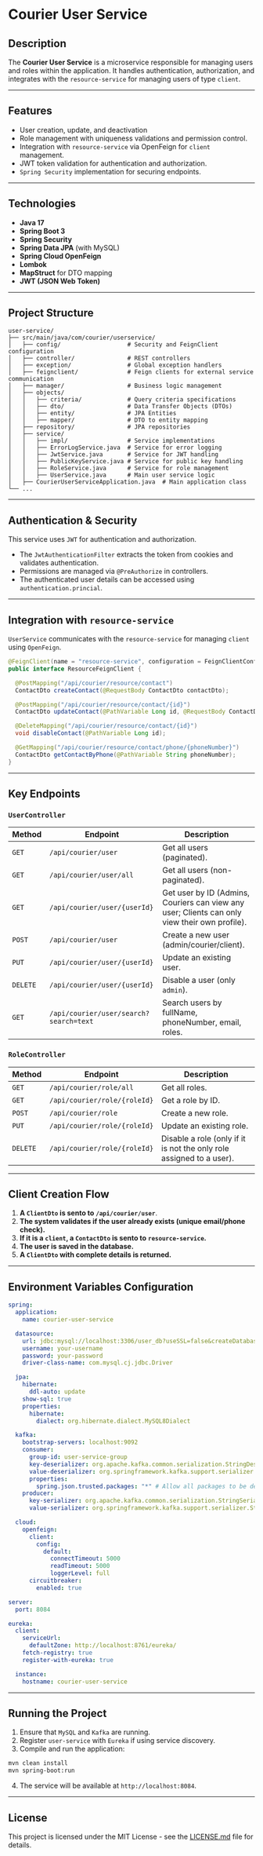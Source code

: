 # Courier User Service

## Description

The **Courier User Service** is a microservice responsible for managing users and roles within
the application. It handles authentication, authorization, and integrates with the
`resource-service` for managing users of type `client`.

---

## Features

- User creation, update, and deactivation
- Role management with uniqueness validations and permission control.
- Integration with `resource-service` via OpenFeign for `client` management.
- JWT token validation for authentication and authorization.
- `Spring Security` implementation for securing endpoints.

---

## Technologies

- **Java 17**
- **Spring Boot 3**
- **Spring Security**
- **Spring Data JPA** (with MySQL)
- **Spring Cloud OpenFeign**
- **Lombok**
- **MapStruct** for DTO mapping
- **JWT (JSON Web Token)**

---

## Project Structure

```
user-service/
├── src/main/java/com/courier/userservice/
│   ├── config/                   # Security and FeignClient configuration
│   ├── controller/               # REST controllers
│   ├── exception/                # Global exception handlers
│   ├── feignclient/              # Feign clients for external service communication
│   ├── manager/                  # Business logic management
│   ├── objects/
│   │   ├── criteria/             # Query criteria specifications
│   │   ├── dto/                  # Data Transfer Objects (DTOs)
│   │   ├── entity/               # JPA Entities
│   │   ├── mapper/               # DTO to entity mapping
│   ├── repository/               # JPA repositories
│   ├── service/
│   │   ├── impl/                 # Service implementations
│   │   ├── ErrorLogService.java  # Service for error logging
│   │   ├── JwtService.java       # Service for JWT handling
│   │   ├── PublicKeyService.java # Service for public key handling
│   │   ├── RoleService.java      # Service for role management
│   │   ├── UserService.java      # Main user service logic
│   ├── CourierUserServiceApplication.java  # Main application class
└── ...
```

---

## Authentication & Security

This service uses `JWT` for authentication and authorization.

- The `JwtAuthenticationFilter` extracts the token from cookies and validates authentication.
- Permissions are managed via `@PreAuthorize` in controllers.
- The authenticated user details can be accessed using `authentication.princial`.

---

## Integration with `resource-service`

`UserService` communicates with the `resource-service` for managing `client` using `OpenFeign`.

```java
@FeignClient(name = "resource-service", configuration = FeignClientConfig.class)
public interface ResourceFeignClient {

  @PostMapping("/api/courier/resource/contact")
  ContactDto createContact(@RequestBody ContactDto contactDto);

  @PostMapping("/api/courier/resource/contact/{id}")
  ContactDto updateContact(@PathVariable Long id, @RequestBody ContactDto contactDto);

  @DeleteMapping("/api/courier/resource/contact/{id}")
  void disableContact(@PathVariable Long id);

  @GetMapping("/api/courier/resource/contact/phone/{phoneNumber}")
  ContactDto getContactByPhone(@PathVariable String phoneNumber);
}
```

---

## Key Endpoints

### `UserController`

| Method   | Endpoint                               | Description                                                                                   |
| -------- | -------------------------------------- | --------------------------------------------------------------------------------------------- |
| `GET`    | `/api/courier/user`                    | Get all users (paginated).                                                                    |
| `GET`    | `/api/courier/user/all`                | Get all users (non-paginated).                                                                |
| `GET`    | `/api/courier/user/{userId}`           | Get user by ID (Admins, Couriers can view any user; Clients can only view their own profile). |
| `POST`   | `/api/courier/user`                    | Create a new user (admin/courier/client).                                                     |
| `PUT`    | `/api/courier/user/{userId}`           | Update an existing user.                                                                      |
| `DELETE` | `/api/courier/user/{userId}`           | Disable a user (only `admin`).                                                                |
| `GET`    | `/api/courier/user/search?search=text` | Search users by fullName, phoneNumber, email, roles.                                          |

### `RoleController`

| Method   | Endpoint                     | Description                                                          |
| -------- | ---------------------------- | -------------------------------------------------------------------- |
| `GET`    | `/api/courier/role/all`      | Get all roles.                                                       |
| `GET`    | `/api/courier/role/{roleId}` | Get a role by ID.                                                    |
| `POST`   | `/api/courier/role`          | Create a new role.                                                   |
| `PUT`    | `/api/courier/role/{roleId}` | Update an existing role.                                             |
| `DELETE` | `/api/courier/role/{roleId}` | Disable a role (only if it is not the only role assigned to a user). |

---

## Client Creation Flow

1. **A `ClientDto` is sento to `/api/courier/user`**.
2. **The system validates if the user already exists (unique email/phone check).**
3. **If it is a `client`, a `ContactDto` is sento to `resource-service`.**
4. **The user is saved in the database.**
5. **A `ClientDto` with complete details is returned.**

---

## Environment Variables Configuration

```yml
spring:
  application:
    name: courier-user-service

  datasource:
    url: jdbc:mysql://localhost:3306/user_db?useSSL=false&createDatabaseIfNotExist=true&serverTimezone=UTC
    username: your-username
    password: your-password
    driver-class-name: com.mysql.cj.jdbc.Driver

  jpa:
    hibernate:
      ddl-auto: update
    show-sql: true
    properties:
      hibernate:
        dialect: org.hibernate.dialect.MySQL8Dialect

  kafka:
    bootstrap-servers: localhost:9092
    consumer:
      group-id: user-service-group
      key-deserializer: org.apache.kafka.common.serialization.StringDeserializer
      value-deserializer: org.springframework.kafka.support.serializer.JsonDeserializer
      properties:
        spring.json.trusted.packages: "*" # Allow all packages to be deserialized
    producer:
      key-serializer: org.apache.kafka.common.serialization.StringSerializer
      value-serializer: org.springframework.kafka.support.serializer.StringSerializer

  cloud:
    openfeign:
      client:
        config:
          default:
            connectTimeout: 5000
            readTimeout: 5000
            loggerLevel: full
      circuitbreaker:
        enabled: true

server:
  port: 8084

eureka:
  client:
    serviceUrl:
      defaultZone: http://localhost:8761/eureka/
    fetch-registry: true
    register-with-eureka: true

  instance:
    hostname: courier-user-service
```

---

## Running the Project

1. Ensure that `MySQL` and `Kafka` are running.
2. Register `user-service` with `Eureka` if using service discovery.
3. Compile and run the application:

```sh
mvn clean install
mvn spring-boot:run
```

4. The service will be available at `http://localhost:8084`.

---

## License

This project is licensed under the MIT License - see the [LICENSE.md](LICENSE.md) file for details.
